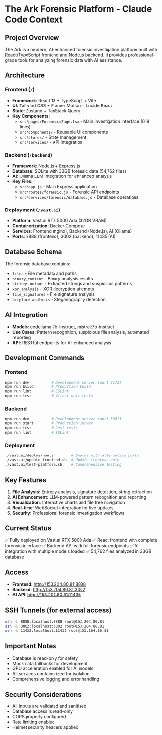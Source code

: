 # The Ark Forensic Platform - Claude Code Context

## Project Overview
The Ark is a modern, AI-enhanced forensic investigation platform built with React/TypeScript frontend and Node.js backend. It provides professional-grade tools for analyzing forensic data with AI assistance.

## Architecture

### Frontend (`/`)
- **Framework**: React 18 + TypeScript + Vite
- **UI**: Tailwind CSS + Framer Motion + Lucide React
- **State**: Zustand + TanStack Query
- **Key Components**:
  - `src/pages/ForensicsPage.tsx` - Main investigation interface (618 lines)
  - `src/components/` - Reusable UI components
  - `src/stores/` - State management
  - `src/services/` - API integration

### Backend (`/backend`)
- **Framework**: Node.js + Express.js
- **Database**: SQLite with 33GB forensic data (54,762 files)
- **AI**: Ollama LLM integration for enhanced analysis
- **Key Files**:
  - `src/app.js` - Main Express application
  - `src/routes/forensic.js` - Forensic API endpoints
  - `src/services/forensic/database.js` - Database operations

### Deployment (`/vast.ai`)
- **Platform**: Vast.ai RTX 5000 Ada (32GB VRAM)
- **Containerization**: Docker Compose
- **Services**: Frontend (nginx), Backend (Node.js), AI (Ollama)
- **Ports**: 8888 (frontend), 3002 (backend), 11435 (AI)

## Database Schema
The forensic database contains:
- `files` - File metadata and paths
- `binary_content` - Binary analysis results
- `strings_output` - Extracted strings and suspicious patterns
- `xor_analysis` - XOR decryption attempts
- `file_signatures` - File signature analysis
- `bitplane_analysis` - Steganography detection

## AI Integration
- **Models**: codellama:7b-instruct, mistral:7b-instruct
- **Use Cases**: Pattern recognition, suspicious file analysis, automated reporting
- **API**: RESTful endpoints for AI-enhanced analysis

## Development Commands

### Frontend
```bash
npm run dev          # Development server (port 5173)
npm run build        # Production build
npm run lint         # ESLint
npm run test         # Vitest unit tests
```

### Backend
```bash
npm run dev          # Development server (port 3001)
npm run start        # Production server
npm run test         # Jest tests
npm run lint         # ESLint
```

### Deployment
```bash
./vast.ai/deploy-now.sh       # Deploy with alternative ports
./vast.ai/update-frontend.sh  # Update frontend only
./vast.ai/test-platform.sh    # Comprehensive testing
```

## Key Features
1. **File Analysis**: Entropy analysis, signature detection, string extraction
2. **AI Enhancement**: LLM-powered pattern recognition and reporting
3. **Visualization**: Interactive charts and file tree navigation
4. **Real-time**: WebSocket integration for live updates
5. **Security**: Professional forensic investigation workflows

## Current Status
✅ Fully deployed on Vast.ai RTX 5000 Ada
✅ React frontend with complete forensic interface
✅ Backend API with full forensic endpoints
✅ AI integration with multiple models loaded
✅ 54,762 files analyzed in 33GB database

## Access
- **Frontend**: http://153.204.80.81:8888
- **Backend**: http://153.204.80.81:3002
- **AI API**: http://153.204.80.81:11435

## SSH Tunnels (for external access)
```bash
ssh -L 8888:localhost:8888 root@153.204.80.81
ssh -L 3002:localhost:3002 root@153.204.80.81
ssh -L 11435:localhost:11435 root@153.204.80.81
```

## Important Notes
- Database is read-only for safety
- Mock data fallbacks for development
- GPU acceleration enabled for AI models
- All services containerized for isolation
- Comprehensive logging and error handling

## Security Considerations
- All inputs are validated and sanitized
- Database access is read-only
- CORS properly configured
- Rate limiting enabled
- Helmet security headers applied